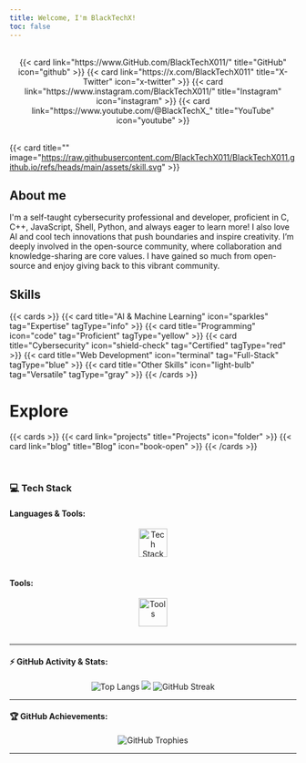 ```yaml
---
title: Welcome, I'm BlackTechX!
toc: false
---
```


<br>

<div align="center">
     {{< card link="https://www.GitHub.com/BlackTechX011/" title="GitHub" icon="github" >}}
     {{< card link="https://x.com/BlackTechX011" title="X-Twitter" icon="x-twitter" >}}
     {{< card link="https://www.instagram.com/BlackTechX011/" title="Instagram" icon="instagram" >}}
     {{< card link="https://www.youtube.com/@BlackTechX_" title="YouTube" icon="youtube" >}}

</div>

<br>

{{< card title="" image="https://raw.githubusercontent.com/BlackTechX011/BlackTechX011.github.io/refs/heads/main/assets/skill.svg" >}}

## About me
I'm a self-taught cybersecurity professional and developer, proficient in C, C++, JavaScript, Shell, Python, and always eager to learn more! I also love AI and cool tech innovations that push boundaries and inspire creativity.
I’m deeply involved in the open-source community, where collaboration and knowledge-sharing are core values. I have gained so much from open-source and enjoy giving back to this vibrant community.

## Skills
{{< cards >}}
  {{< card title="AI & Machine Learning" icon="sparkles" tag="Expertise" tagType="info" >}}
  {{< card title="Programming" icon="code" tag="Proficient" tagType="yellow" >}}
  {{< card title="Cybersecurity" icon="shield-check" tag="Certified" tagType="red" >}}
  {{< card title="Web Development" icon="terminal" tag="Full-Stack" tagType="blue" >}}
  {{< card title="Other Skills" icon="light-bulb" tag="Versatile" tagType="gray" >}}
{{< /cards >}}



# Explore

{{< cards >}}
  {{< card link="projects" title="Projects" icon="folder" >}}
  {{< card link="blog" title="Blog" icon="book-open" >}}
{{< /cards >}}


<br>




### 💻 Tech Stack

#### Languages & Tools:
<div align="center">
  
  <img src="https://skillicons.dev/icons?i=python,cpp,javascript,java,cs,go,typescript,php,kotlin,rust,powershell" height="50" alt="Tech Stack" />
</div>
<br/>

#### Tools:
<div align="center"> 
  <img src="https://skillicons.dev/icons?i=vscode,visualstudio,androidstudio,arduino,git" height="50" alt="Tools" />
</div>
<br/>

---

#### ⚡ GitHub Activity & Stats:
<div align="center">
  <img src="https://github-readme-stats.vercel.app/api/top-langs/?username=BlackTechX011&layout=compact&theme=transparent&hide_border=true" alt="Top Langs" />
  <img src="https://github-readme-stats.vercel.app/api?username=BlackTechX011&show_icons=true&theme=transparent&rank_icon=github" />
  <img src="https://github-readme-streak-stats.herokuapp.com?user=BlackTechX011&theme=transparent&hide_border=true&date_format=M%20j%5B%2C%20Y%5D" alt="GitHub Streak" />
    
</div>

---

#### 🏆 GitHub Achievements:
<div align="center">
  <img src="https://github-profile-trophy.vercel.app/?username=BlackTechX011&theme=onedark&no-frame=true&column=7" alt="GitHub Trophies">
</div>

---


<br>



